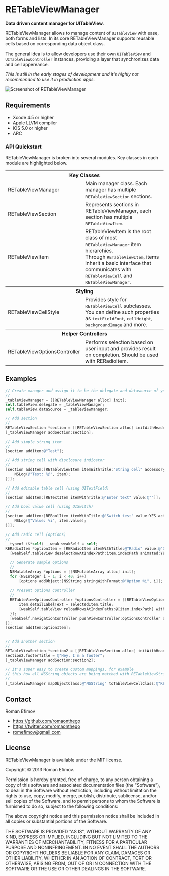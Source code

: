 # RETableViewManager

__Data driven content manager for UITableView.__

RETableViewManager allows to manage content of `UITableView` with ease, both forms and lists.
In its core RETableViewManager supports reusable cells based on corresponding data object class.

The general idea is to allow developers use their own `UITableView` and `UITableViewController` instances, 
providing a layer that synchronizes data and cell appereance. 

_This is still in the early stages of development and it's highly not recommended to use it in production apps._

![Screenshot of RETableViewManager](https://github.com/romaonthego/RETableViewManager/raw/master/Screenshot.png "RETableViewManager Screenshot")

## Requirements
* Xcode 4.5 or higher
* Apple LLVM compiler
* iOS 5.0 or higher
* ARC

### API Quickstart

RETableViewManager is broken into several modules. Key classes in each module are highlighted below.

<table>
  <tr><th colspan="2" style="text-align:center;">Key Classes</th></tr>
  <tr>
    <td>RETableViewManager</td>
    <td>Main manager class. Each manager has multiple <tt>RETableViewSection</tt> sections.</td>
  </tr>
  <tr>
    <td>RETableViewSection</td>
    <td>Represents sections in RETableViewManager, each section has multiple <tt>RETableViewItem</tt>.</td>
  </tr>
  <tr>
    <td>RETableViewItem</td>
    <td>RETableViewItem is the root class of most <tt>RETableViewManager</tt> item hierarchies.<br />
    Through <tt>RETableViewItem</tt>, items inherit a basic interface that communicates with <tt>RETableViewCell</tt> and <tt>RETableViewManager</tt>.</td>
  </tr>
  <tr><th colspan="2" style="text-align:center;">Styling</th></tr>
  <tr>
    <td>RETableViewCellStyle</td>
    <td>Provides style for <tt>RETableViewCell</tt> subclasses. You can define such properties as
    <tt>textFieldFont</tt>, <tt>cellHeight</tt>, <tt>backgroundImage</tt> and more.</td>
  </tr>
  <tr><th colspan="2" style="text-align:center;">Helper Controllers</th></tr>
  <tr>
    <td>RETableViewOptionsController</td>
    <td>Performs selection based on user input and provides result on completion. Should be used with RERadioItem.
    </td>
  </tr>
</table>

## Examples

``` objective-c
// Create manager and assign it to be the delegate and datasource of your UITableView
//
_tableViewManager = [[RETableViewManager alloc] init];
self.tableView.delegate = _tableViewManager;
self.tableView.dataSource = _tableViewManager;

// Add section
//
RETableViewSection *section = [[RETableViewSection alloc] initWithHeaderTitle:@"Test"];
[_tableViewManager addSection:section];

// Add simple string item
//
[section addItem:@"Test"];

// Add string cell with disclosure indicator
//
[section addItem:[RETableViewItem itemWithTitle:"String cell" accessoryType:UITableViewCellAccessoryDisclosureIndicator actionBlock:^(RETableViewItem *item) {
    NSLog(@"Test: %@", item);
}]];

// Add editable table cell (using UITextField)
//
[section addItem:[RETextItem itemWithTitle:@"Enter text" value:@""]];

// Add bool value cell (using UISwitch)
//
[section addItem:[REBoolItem itemWithTitle:@"Switch test" value:YES actionBlock:^(REBoolItem *item) {
    NSLog(@"Value: %i", item.value);
}]];

// Add radio cell (options)
//
__typeof (&*self) __weak weakSelf = self;
RERadioItem *optionItem = [RERadioItem itemWithTitle:@"Radio" value:@"Option 4" actionBlock:^(RETableViewItem *item) {
  [weakSelf.tableView deselectRowAtIndexPath:item.indexPath animated:YES];

  // Generate sample options
  //
  NSMutableArray *options = [[NSMutableArray alloc] init];
  for (NSInteger i = 1; i < 40; i++)
      [options addObject:[NSString stringWithFormat:@"Option %i", i]];

  // Present options controller
  //
  RETableViewOptionsController *optionsController = [[RETableViewOptionsController alloc] initWithItem:item options:options completionHandler:^(RETableViewItem *selectedItem) {
      item.detailLabelText = selectedItem.title;
      [weakSelf.tableView reloadRowsAtIndexPaths:@[item.indexPath] withRowAnimation:UITableViewRowAnimationNone];
  }];
  [weakSelf.navigationController pushViewController:optionsController animated:YES];
}];
[section addItem:optionItem];


// Add another section
//
RETableViewSection *section2 = [[RETableViewSection alloc] initWithHeaderTitle:@"Section 2"];
section2.footerTitle = @"Hey, I'm a footer";
[_tableViewManager addSection:section2];

// It's super easy to create custom mappings, for example
// this how all NSString objects are being matched with RETableViewStringCell
//
[_tableViewManager mapObjectClass:@"NSString" toTableViewCellClass:@"RETableViewStringCell"];
```

## Contact

Roman Efimov

- https://github.com/romaonthego
- https://twitter.com/romaonthego
- romefimov@gmail.com

## License

RETableViewManager is available under the MIT license.

Copyright © 2013 Roman Efimov.

Permission is hereby granted, free of charge, to any person obtaining a copy of this software and associated documentation files (the "Software"), to deal in the Software without restriction, including without limitation the rights to use, copy, modify, merge, publish, distribute, sublicense, and/or sell copies of the Software, and to permit persons to whom the Software is furnished to do so, subject to the following conditions:

The above copyright notice and this permission notice shall be included in all copies or substantial portions of the Software.

THE SOFTWARE IS PROVIDED "AS IS", WITHOUT WARRANTY OF ANY KIND, EXPRESS OR IMPLIED, INCLUDING BUT NOT LIMITED TO THE WARRANTIES OF MERCHANTABILITY, FITNESS FOR A PARTICULAR PURPOSE AND NONINFRINGEMENT. IN NO EVENT SHALL THE AUTHORS OR COPYRIGHT HOLDERS BE LIABLE FOR ANY CLAIM, DAMAGES OR OTHER LIABILITY, WHETHER IN AN ACTION OF CONTRACT, TORT OR OTHERWISE, ARISING FROM, OUT OF OR IN CONNECTION WITH THE SOFTWARE OR THE USE OR OTHER DEALINGS IN THE SOFTWARE.
